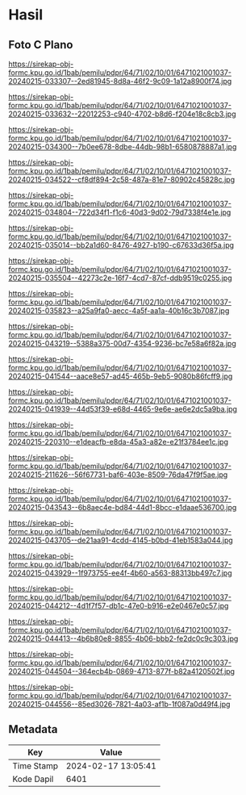 # Hasil

## Foto C Plano

https://sirekap-obj-formc.kpu.go.id/1bab/pemilu/pdpr/64/71/02/10/01/6471021001037-20240215-033307--2ed81945-8d8a-46f2-9c09-1a12a8900f74.jpg

https://sirekap-obj-formc.kpu.go.id/1bab/pemilu/pdpr/64/71/02/10/01/6471021001037-20240215-033632--22012253-c940-4702-b8d6-f204e18c8cb3.jpg

https://sirekap-obj-formc.kpu.go.id/1bab/pemilu/pdpr/64/71/02/10/01/6471021001037-20240215-034300--7b0ee678-8dbe-44db-98b1-6580878887a1.jpg

https://sirekap-obj-formc.kpu.go.id/1bab/pemilu/pdpr/64/71/02/10/01/6471021001037-20240215-034522--cf8df894-2c58-487a-81e7-80902c45828c.jpg

https://sirekap-obj-formc.kpu.go.id/1bab/pemilu/pdpr/64/71/02/10/01/6471021001037-20240215-034804--722d34f1-f1c6-40d3-9d02-79d7338f4e1e.jpg

https://sirekap-obj-formc.kpu.go.id/1bab/pemilu/pdpr/64/71/02/10/01/6471021001037-20240215-035014--bb2a1d60-8476-4927-b190-c67633d36f5a.jpg

https://sirekap-obj-formc.kpu.go.id/1bab/pemilu/pdpr/64/71/02/10/01/6471021001037-20240215-035504--42273c2e-16f7-4cd7-87cf-ddb9519c0255.jpg

https://sirekap-obj-formc.kpu.go.id/1bab/pemilu/pdpr/64/71/02/10/01/6471021001037-20240215-035823--a25a9fa0-aecc-4a5f-aa1a-40b16c3b7087.jpg

https://sirekap-obj-formc.kpu.go.id/1bab/pemilu/pdpr/64/71/02/10/01/6471021001037-20240215-043219--5388a375-00d7-4354-9236-bc7e58a6f82a.jpg

https://sirekap-obj-formc.kpu.go.id/1bab/pemilu/pdpr/64/71/02/10/01/6471021001037-20240215-041544--aace8e57-ad45-465b-9eb5-9080b86fcff9.jpg

https://sirekap-obj-formc.kpu.go.id/1bab/pemilu/pdpr/64/71/02/10/01/6471021001037-20240215-041939--44d53f39-e68d-4465-9e6e-ae6e2dc5a9ba.jpg

https://sirekap-obj-formc.kpu.go.id/1bab/pemilu/pdpr/64/71/02/10/01/6471021001037-20240215-220310--e1deacfb-e8da-45a3-a82e-e21f3784ee1c.jpg

https://sirekap-obj-formc.kpu.go.id/1bab/pemilu/pdpr/64/71/02/10/01/6471021001037-20240215-211626--56f67731-baf6-403e-8509-76da47f9f5ae.jpg

https://sirekap-obj-formc.kpu.go.id/1bab/pemilu/pdpr/64/71/02/10/01/6471021001037-20240215-043543--6b8aec4e-bd84-44d1-8bcc-e1daae536700.jpg

https://sirekap-obj-formc.kpu.go.id/1bab/pemilu/pdpr/64/71/02/10/01/6471021001037-20240215-043705--de21aa91-4cdd-4145-b0bd-41eb1583a044.jpg

https://sirekap-obj-formc.kpu.go.id/1bab/pemilu/pdpr/64/71/02/10/01/6471021001037-20240215-043929--1f973755-ee4f-4b60-a563-88313bb497c7.jpg

https://sirekap-obj-formc.kpu.go.id/1bab/pemilu/pdpr/64/71/02/10/01/6471021001037-20240215-044212--4d1f7f57-db1c-47e0-b916-e2e0467e0c57.jpg

https://sirekap-obj-formc.kpu.go.id/1bab/pemilu/pdpr/64/71/02/10/01/6471021001037-20240215-044413--4b6b80e8-8855-4b06-bbb2-fe2dc0c9c303.jpg

https://sirekap-obj-formc.kpu.go.id/1bab/pemilu/pdpr/64/71/02/10/01/6471021001037-20240215-044504--364ecb4b-0869-4713-877f-b82a4120502f.jpg

https://sirekap-obj-formc.kpu.go.id/1bab/pemilu/pdpr/64/71/02/10/01/6471021001037-20240215-044556--85ed3026-7821-4a03-af1b-1f087a0d49f4.jpg


## Metadata

| Key        | Value               |
| ---------- | ------------------- |
| Time Stamp | 2024-02-17 13:05:41 |
| Kode Dapil | 6401                |



